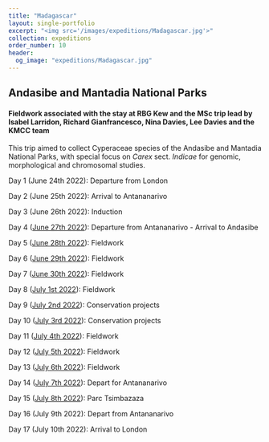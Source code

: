 ```yaml
---
title: "Madagascar"
layout: single-portfolio
excerpt: "<img src='/images/expeditions/Madagascar.jpg'>"
collection: expeditions
order_number: 10
header: 
  og_image: "expeditions/Madagascar.jpg"
---
```

<h2>Andasibe and Mantadia National Parks</h2>
<h4>Fieldwork associated with the stay at RBG Kew and the MSc trip lead by Isabel Larridon, Richard Gianfrancesco, Nina Davies, Lee Davies and the KMCC team</h4>

This trip aimed to collect Cyperaceae species of the Andasibe and Mantadia National Parks, with special focus on <i>Carex</i> sect. <i>Indicae</i> for genomic, morphological and chromosomal studies.

Day 1 (June 24th 2022): Departure from London

Day 2 (June 25th 2022): Arrival to Antananarivo

Day 3 (June 26th 2022): Induction

Day 4 ([June 27th 2022](https://www.inaturalist.org/calendar/jimarcor/2022/6/27)): Departure from Antananarivo - Arrival to Andasibe

Day 5 ([June 28th 2022](https://www.inaturalist.org/calendar/jimarcor/20227/6/28)): Fieldwork

Day 6 ([June 29th 2022](https://www.inaturalist.org/calendar/jimarcor/2022/6/29)): Fieldwork

Day 7 ([June 30th 2022](https://www.inaturalist.org/calendar/jimarcor/2022/6/30)): Fieldwork

Day 8 ([July 1st 2022](https://www.inaturalist.org/calendar/jimarcor/2022/7/1)): Fieldwork

Day 9 ([July 2nd 2022](https://www.inaturalist.org/calendar/jimarcor/2022/7/2)): Conservation projects

Day 10 ([July 3rd 2022](https://www.inaturalist.org/calendar/jimarcor/2022/7/3)): Conservation projects

Day 11 ([July 4th 2022](https://www.inaturalist.org/calendar/jimarcor/2022/7/4)): Fieldwork

Day 12 ([July 5th 2022](https://www.inaturalist.org/calendar/jimarcor/2022/7/5)): Fieldwork

Day 13 ([July 6th 2022](https://www.inaturalist.org/calendar/jimarcor/2022/7/6)): Fieldwork

Day 14 ([July 7th 2022](https://www.inaturalist.org/calendar/jimarcor/2022/7/7)): Depart for Antananarivo

Day 15 ([July 8th 2022](https://www.inaturalist.org/calendar/jimarcor/2022/7/8)): Parc Tsimbazaza

Day 16 (July 9th 2022): Depart from Antananarivo

Day 17 (July 10th 2022): Arrival to London

<head>
  <meta charset="utf-8">
  <meta name="viewport" content="width=device-width, initial-scale=1">
  <link rel="stylesheet" href="https://maxcdn.bootstrapcdn.com/bootstrap/3.4.1/css/bootstrap.min.css">
  <script src="https://ajax.googleapis.com/ajax/libs/jquery/3.5.1/jquery.min.js"></script>
  <script src="https://maxcdn.bootstrapcdn.com/bootstrap/3.4.1/js/bootstrap.min.js"></script>
  
   <style>
 .carousel-inner > .item > img,
 .carousel-inner > .item > a > img {
     display: block;
     max-width: 100%;
     height: 500px !important;
 }
 </style>
 
</head>
